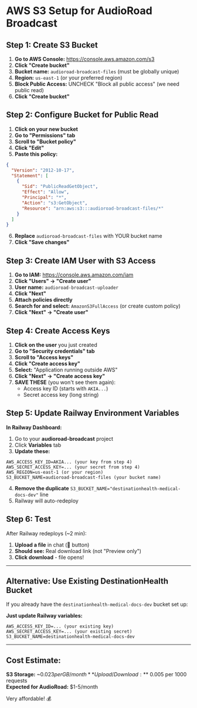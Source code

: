 # AWS S3 Setup for AudioRoad Broadcast

## Step 1: Create S3 Bucket

1. **Go to AWS Console:** https://console.aws.amazon.com/s3
2. **Click "Create bucket"**
3. **Bucket name:** `audioroad-broadcast-files` (must be globally unique)
4. **Region:** `us-east-1` (or your preferred region)
5. **Block Public Access:** UNCHECK "Block all public access" (we need public read)
6. **Click "Create bucket"**

## Step 2: Configure Bucket for Public Read

1. **Click on your new bucket**
2. **Go to "Permissions" tab**
3. **Scroll to "Bucket policy"**
4. **Click "Edit"**
5. **Paste this policy:**

```json
{
  "Version": "2012-10-17",
  "Statement": [
    {
      "Sid": "PublicReadGetObject",
      "Effect": "Allow",
      "Principal": "*",
      "Action": "s3:GetObject",
      "Resource": "arn:aws:s3:::audioroad-broadcast-files/*"
    }
  ]
}
```

6. **Replace** `audioroad-broadcast-files` with YOUR bucket name
7. **Click "Save changes"**

## Step 3: Create IAM User with S3 Access

1. **Go to IAM:** https://console.aws.amazon.com/iam
2. **Click "Users" → "Create user"**
3. **User name:** `audioroad-broadcast-uploader`
4. **Click "Next"**
5. **Attach policies directly**
6. **Search for and select:** `AmazonS3FullAccess` (or create custom policy)
7. **Click "Next" → "Create user"**

## Step 4: Create Access Keys

1. **Click on the user** you just created
2. **Go to "Security credentials" tab**
3. **Scroll to "Access keys"**
4. **Click "Create access key"**
5. **Select:** "Application running outside AWS"
6. **Click "Next" → "Create access key"**
7. **SAVE THESE** (you won't see them again):
   - Access key ID (starts with `AKIA...`)
   - Secret access key (long string)

## Step 5: Update Railway Environment Variables

**In Railway Dashboard:**

1. Go to your **audioroad-broadcast** project
2. Click **Variables** tab
3. **Update these:**

```
AWS_ACCESS_KEY_ID=AKIA... (your key from step 4)
AWS_SECRET_ACCESS_KEY=... (your secret from step 4)
AWS_REGION=us-east-1 (or your region)
S3_BUCKET_NAME=audioroad-broadcast-files (your bucket name)
```

4. **Remove the duplicate** `S3_BUCKET_NAME="destinationhealth-medical-docs-dev"` line
5. Railway will auto-redeploy

## Step 6: Test

After Railway redeploys (~2 min):

1. **Upload a file** in chat (📎 button)
2. **Should see:** Real download link (not "Preview only")
3. **Click download** - file opens!

---

## Alternative: Use Existing DestinationHealth Bucket

If you already have the `destinationhealth-medical-docs-dev` bucket set up:

**Just update Railway variables:**
```
AWS_ACCESS_KEY_ID=... (your existing key)
AWS_SECRET_ACCESS_KEY=... (your existing secret)
S3_BUCKET_NAME=destinationhealth-medical-docs-dev
```

---

## Cost Estimate:

**S3 Storage:** ~$0.023 per GB/month  
**Upload/Download:** ~$0.005 per 1000 requests  
**Expected for AudioRoad:** $1-5/month

Very affordable! 💰



